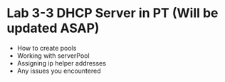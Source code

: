# Lab 3-3 DHCP Server in PT (Will be updated ASAP)

- How to create pools
- Working with serverPool
- Assigning ip helper addresses
- Any issues you encountered
